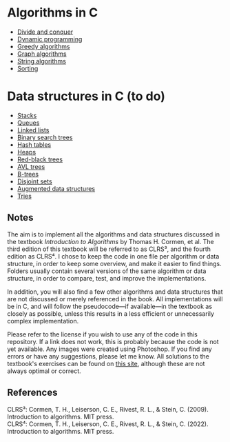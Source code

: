 # Algorithms in C

* [Divide and conquer](https://github.com/pl3onasm/Algorithms/tree/main/algorithms/divide-and-conquer)
* [Dynamic programming](https://github.com/pl3onasm/Algorithms/tree/main/algorithms/dynamic-programming)
* [Greedy algorithms](https://github.com/pl3onasm/AADS/tree/main/algorithms/greedy)
* [Graph algorithms](https://github.com/pl3onasm/AADS/tree/main/algorithms/graphs)
* [String algorithms](https://github.com/pl3onasm/AADS/tree/main/algorithms/string-algorithms)
* [Sorting](https://github.com/pl3onasm/Algorithms-and-data-structures/tree/main/algorithms/sorting)

# Data structures in C (to do)

* [Stacks]()
* [Queues]()
* [Linked lists]()
* [Binary search trees]()
* [Hash tables]()
* [Heaps]()
* [Red-black trees]()
* [AVL trees]()
* [B-trees]()
* [Disjoint sets]()
* [Augmented data structures]()
* [Tries]()

## Notes

The aim is to implement all the algorithms and data structures discussed in the textbook *Introduction to Algorithms* by Thomas H. Cormen, et al. The third edition of this textbook will be referred to as CLRS³, and the fourth edition as CLRS⁴. I chose to keep the code in one file per algorithm or data structure, in order to keep some overview, and make it easier to find things. Folders usually contain several versions of the same algorithm or data structure, in order to compare, test, and improve the implementations.

In addition, you will also find a few other algorithms and data structures that are not discussed or merely referenced in the book. All implementations will be in C, and will follow the pseudocode—if available—in the textbook as closely as possible, unless this results in a less efficient or unnecessarily complex implementation.

Please refer to the license if you wish to use any of the code in this repository. If a link does not work, this is probably because the code is not yet available. Any images were created using Photoshop. If you find any errors or have any suggestions, please let me know. All solutions to the textbook's exercises can be found on [this site](https://walkccc.me/CLRS/), although these are not always optimal or correct.

## References

CLRS³: Cormen, T. H., Leiserson, C. E., Rivest, R. L., & Stein, C. (2009). Introduction to algorithms. MIT press.  
CLRS⁴: Cormen, T. H., Leiserson, C. E., Rivest, R. L., & Stein, C. (2022). Introduction to algorithms. MIT press.  
